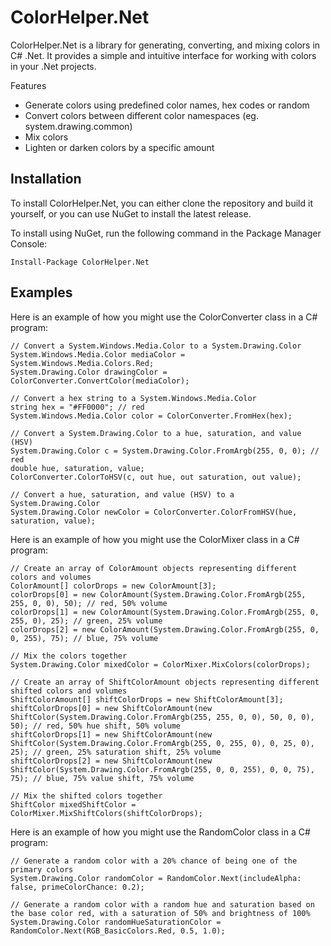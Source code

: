 # ColorHelper.Net
ColorHelper.Net is a library for generating, converting, and mixing colors in C# .Net. It provides a simple and intuitive interface for working with colors in your .Net projects.

Features
- Generate colors using predefined color names, hex codes or random
- Convert colors between different color namespaces (eg. system.drawing.common)
- Mix colors
- Lighten or darken colors by a specific amount

## Installation
To install ColorHelper.Net, you can either clone the repository and build it yourself, or you can use NuGet to install the latest release.

To install using NuGet, run the following command in the Package Manager Console:
```
Install-Package ColorHelper.Net
```
## Examples
Here is an example of how you might use the ColorConverter class in a C# program:
```
// Convert a System.Windows.Media.Color to a System.Drawing.Color
System.Windows.Media.Color mediaColor = System.Windows.Media.Colors.Red;
System.Drawing.Color drawingColor = ColorConverter.ConvertColor(mediaColor);

// Convert a hex string to a System.Windows.Media.Color
string hex = "#FF0000"; // red
System.Windows.Media.Color color = ColorConverter.FromHex(hex);

// Convert a System.Drawing.Color to a hue, saturation, and value (HSV)
System.Drawing.Color c = System.Drawing.Color.FromArgb(255, 0, 0); // red
double hue, saturation, value;
ColorConverter.ColorToHSV(c, out hue, out saturation, out value);

// Convert a hue, saturation, and value (HSV) to a System.Drawing.Color
System.Drawing.Color newColor = ColorConverter.ColorFromHSV(hue, saturation, value);
```

Here is an example of how you might use the ColorMixer class in a C# program:
```
// Create an array of ColorAmount objects representing different colors and volumes
ColorAmount[] colorDrops = new ColorAmount[3];
colorDrops[0] = new ColorAmount(System.Drawing.Color.FromArgb(255, 255, 0, 0), 50); // red, 50% volume
colorDrops[1] = new ColorAmount(System.Drawing.Color.FromArgb(255, 0, 255, 0), 25); // green, 25% volume
colorDrops[2] = new ColorAmount(System.Drawing.Color.FromArgb(255, 0, 0, 255), 75); // blue, 75% volume

// Mix the colors together
System.Drawing.Color mixedColor = ColorMixer.MixColors(colorDrops);

// Create an array of ShiftColorAmount objects representing different shifted colors and volumes
ShiftColorAmount[] shiftColorDrops = new ShiftColorAmount[3];
shiftColorDrops[0] = new ShiftColorAmount(new ShiftColor(System.Drawing.Color.FromArgb(255, 255, 0, 0), 50, 0, 0), 50); // red, 50% hue shift, 50% volume
shiftColorDrops[1] = new ShiftColorAmount(new ShiftColor(System.Drawing.Color.FromArgb(255, 0, 255, 0), 0, 25, 0), 25); // green, 25% saturation shift, 25% volume
shiftColorDrops[2] = new ShiftColorAmount(new ShiftColor(System.Drawing.Color.FromArgb(255, 0, 0, 255), 0, 0, 75), 75); // blue, 75% value shift, 75% volume

// Mix the shifted colors together
ShiftColor mixedShiftColor = ColorMixer.MixShiftColors(shiftColorDrops);
```

Here is an example of how you might use the RandomColor class in a C# program:
```
// Generate a random color with a 20% chance of being one of the primary colors
System.Drawing.Color randomColor = RandomColor.Next(includeAlpha: false, primeColorChance: 0.2);

// Generate a random color with a random hue and saturation based on the base color red, with a saturation of 50% and brightness of 100%
System.Drawing.Color randomHueSaturationColor = RandomColor.Next(RGB_BasicColors.Red, 0.5, 1.0);
```
